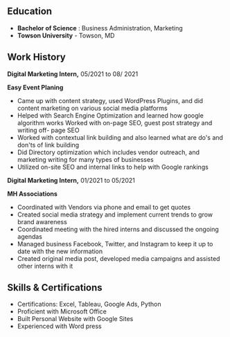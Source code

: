 ## Education
* **Bachelor of Science** : Business Administration, Marketing
* **Towson University**   - Towson, MD

## Work History

**Digital Marketing Intern,** 05/2021 to 08/ 2021

**Easy Event Planing**  
- Came up with content strategy, used WordPress Plugins, and did content marketing on various social media
platforms 
- Helped with Search Engine Optimization and learned how google algorithm works Worked with on-page
SEO, guest post strategy and writing off- page SEO
- Worked with contextual link building and also learned what are do's and don'ts of link building
- Did Directory optimization which includes vendor outreach, and marketing writing for many types of
businesses
- Utilized on-site SEO and internal links to help with Google rankings

**Digital Marketing Intern,** 01/2021 to 05/2021

**MH Associations**
- Coordinated with Vendors via phone and email to get quotes
- Created social media strategy and implement current trends to grow brand awareness
- Coordinated meeting with the hired interns and discussed the ongoing agendas
- Managed business Facebook, Twitter, and Instagram to keep it up to date with the new information
- Created original media post, developed media campaigns and assisted other interns with it

## Skills & Certifications
- Certifications: Excel, Tableau, Google Ads, Python
- Proficient with Microsoft Office
- Built Personal Website with Google Sites
- Experienced with Word press
